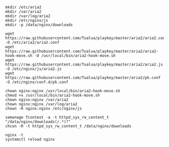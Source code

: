 
    mkdir /etc/aria2
    mkdir /var/aria2
    mkdir /var/log/aria2
    mkdir /etc/nginx/js
    mkdir -p /data/nginx/downloads
    
    wget https://raw.githubusercontent.com/Tualua/playkey/master/aria2/aria2.conf -O /etc/aria2/aria2.conf
    wget https://raw.githubusercontent.com/Tualua/playkey/master/aria2/aria2-hook-move.sh -O /usr/local/bin/aria2-hook-move.sh
    wget https://raw.githubusercontent.com/Tualua/playkey/master/aria2/aria2.js -O /etc/nginx/js/aria2.js
    wget https://raw.githubusercontent.com/Tualua/playkey/master/aria2/pk.conf -O /etc/nginx/conf.d/pk.conf
    
    chown nginx:nginx /usr/local/bin/aria2-hook-move.sh
    chmod +x /usr/local/bin/aria2-hook-move.sh
    chown nginx:nginx /var/aria2
    chown nginx:nginx /var/log/aria2
    chown -R nginx:nginx /etc/nginx/js
    
    semanage fcontext -a -t httpd_sys_rw_content_t "/data/nginx/downloads(/.*)?"
    chcon -R -t httpd_sys_rw_content_t /data/nginx/downloads
    
    nginx -t
    systemctl reload nginx
    
  
    
    
    
